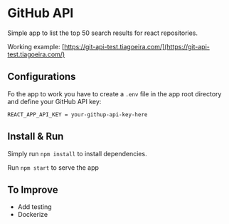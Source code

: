 # GitHub API

Simple app to list the top 50 search results for react repositories.

Working example: [https://git-api-test.tiagoeira.com/](https://git-api-test.tiagoeira.com/)

## Configurations

Fo the app to work you have to create a `.env` file in the app root directory and define your GitHub API key:

`REACT_APP_API_KEY = your-githup-api-key-here`


## Install & Run

Simply run `npm install` to install dependencies.

Run `npm start` to serve the app


## To Improve

- Add testing
- Dockerize
